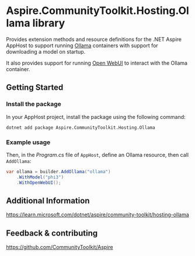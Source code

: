 # Aspire.CommunityToolkit.Hosting.Ollama library

Provides extension methods and resource definitions for the .NET Aspire AppHost to support running [Ollama](https://ollama.com) containers with support for downloading a model on startup.

It also provides support for running [Open WebUI](https://openwebui.com) to interact with the Ollama container.

## Getting Started

### Install the package

In your AppHost project, install the package using the following command:

```dotnetcli
dotnet add package Aspire.CommunityToolkit.Hosting.Ollama
```

### Example usage

Then, in the _Program.cs_ file of `AppHost`, define an Ollama resource, then call `AddOllama`:

```csharp
var ollama = builder.AddOllama("ollama")
    .WithModel("phi3")
    .WithOpenWebUI();
```

## Additional Information

https://learn.microsoft.com/dotnet/aspire/community-toolkit/hosting-ollama

## Feedback & contributing

https://github.com/CommunityToolkit/Aspire
